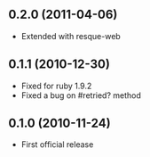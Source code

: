 ## 0.2.0 (2011-04-06)

* Extended with resque-web

## 0.1.1 (2010-12-30)

* Fixed for ruby 1.9.2
* Fixed a bug on #retried? method

## 0.1.0 (2010-11-24)

* First official release


